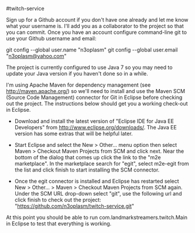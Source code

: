 #twitch-service

Sign up for a Github account if you don't have one already and let me know what your username is. I'll add you as a collaborator to the project so that you can commit. Once you have an account configure command-line git to use your Github username and email:

git config --global user.name "n3oplasm"
git config --global user.email "n3oplasm@yahoo.com"

The project is currently configured to use Java 7 so you may need to update your Java version if you haven't done so in a while. 

I'm using Apache Maven for dependency management (see http://maven.apache.org/) so we'll need to install and use the Maven SCM (Source Code Management) connector for Git in Eclipse before checking out the project. The instructions below should get you a working check-out in Eclipse.

* Download and install the latest version of "Eclipse IDE for Java EE Developers" from http://www.eclipse.org/downloads/. The Java EE version has some extras that will be helpful later.

* Start Eclipse and select the New > Other... menu option then select Maven > Checkout Maven Projects from SCM and click next. Near the bottom of the dialog that comes up click the link to the "m2e marketplace". In the marketplace search for "egit", select m2e-egit from the list and click finish to start installing the SCM connector.

* Once the egit connector is installed and Eclipse has restarted select New > Other... > Maven > Checkout Maven Projects from SCM again. Under the SCM URL drop-down select "git", use the following url and click finish to check out the project: "https://github.com/n3oplasm/twitch-service.git"

At this point you should be able to run com.landmarkstreamers.twitch.Main in Eclipse to test that everything is working.